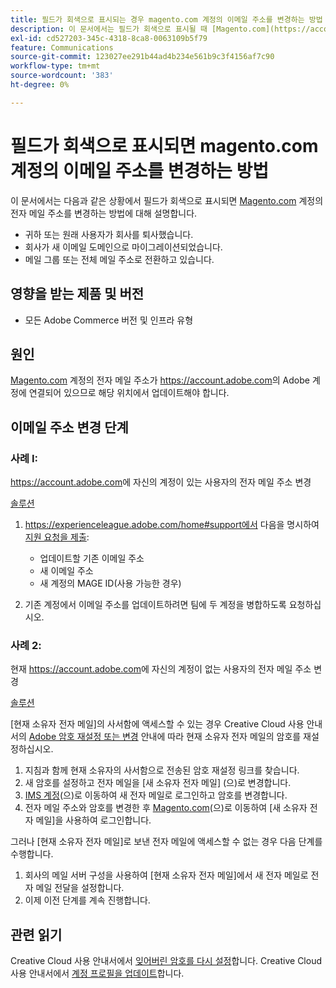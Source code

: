 ```yaml
---
title: 필드가 회색으로 표시되는 경우 magento.com 계정의 이메일 주소를 변경하는 방법
description: 이 문서에서는 필드가 회색으로 표시될 때 [Magento.com](https://account.magento.com) 계정의 이메일 주소를 변경하는 방법에 대해 설명합니다.
exl-id: cd527203-345c-4318-8ca8-0063109b5f79
feature: Communications
source-git-commit: 123027ee291b44ad4b234e561b9c3f4156af7c90
workflow-type: tm+mt
source-wordcount: '383'
ht-degree: 0%

---
```


# 필드가 회색으로 표시되면 magento.com 계정의 이메일 주소를 변경하는 방법

이 문서에서는 다음과 같은 상황에서 필드가 회색으로 표시되면 [Magento.com](https://account.magento.com) 계정의 전자 메일 주소를 변경하는 방법에 대해 설명합니다.

* 귀하 또는 원래 사용자가 회사를 퇴사했습니다.
* 회사가 새 이메일 도메인으로 마이그레이션되었습니다.
* 메일 그룹 또는 전체 메일 주소로 전환하고 있습니다.

## 영향을 받는 제품 및 버전

* 모든 Adobe Commerce 버전 및 인프라 유형

## 원인

[Magento.com](https://account.magento.com) 계정의 전자 메일 주소가 <https://account.adobe.com>의 Adobe 계정에 연결되어 있으므로 해당 위치에서 업데이트해야 합니다.

## 이메일 주소 변경 단계

### 사례 I:

<https://account.adobe.com>에 자신의 계정이 있는 사용자의 전자 메일 주소 변경

<u>솔루션</u>

1. https://experienceleague.adobe.com/home#support에서 다음을 명시하여 [지원 요청을 제출](https://experienceleague.adobe.com/home#support):

   * 업데이트할 기존 이메일 주소
   * 새 이메일 주소
   * 새 계정의 MAGE ID(사용 가능한 경우)

1. 기존 계정에서 이메일 주소를 업데이트하려면 팀에 두 계정을 병합하도록 요청하십시오.

### 사례 2:

현재 <https://account.adobe.com>에 자신의 계정이 없는 사용자의 전자 메일 주소 변경

<u>솔루션</u>

[현재 소유자 전자 메일]의 사서함에 액세스할 수 있는 경우 Creative Cloud 사용 안내서의 [Adobe 암호 재설정 또는 변경](https://helpx.adobe.com/manage-account/using/change-or-reset-password.html) 안내에 따라 현재 소유자 전자 메일의 암호를 재설정하십시오.

1. 지침과 함께 현재 소유자의 사서함으로 전송된 암호 재설정 링크를 찾습니다.
1. 새 암호를 설정하고 전자 메일을 [새 소유자 전자 메일] (으)로 변경합니다.
1. [IMS 계정](https://account.adobe.com/)(으)로 이동하여 새 전자 메일로 로그인하고 암호를 변경합니다.
1. 전자 메일 주소와 암호를 변경한 후 [Magento.com](https://account.magento.com)(으)로 이동하여 [새 소유자 전자 메일]을 사용하여 로그인합니다.

그러나 [현재 소유자 전자 메일]로 보낸 전자 메일에 액세스할 수 없는 경우 다음 단계를 수행합니다.

1. 회사의 메일 서버 구성을 사용하여 [현재 소유자 전자 메일]에서 새 전자 메일로 전자 메일 전달을 설정합니다.
1. 이제 이전 단계를 계속 진행합니다.

## 관련 읽기

Creative Cloud 사용 안내서에서 [잊어버린 암호를 다시 설정](https://helpx.adobe.com/manage-account/using/change-or-reset-password.html)합니다.
Creative Cloud 사용 안내서에서 [계정 프로필을 업데이트](https://helpx.adobe.com/manage-account/using/edit-adobe-account-personal-profile.html)합니다.
